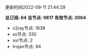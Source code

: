 更新时间2022-09-11 21:44:29

**总订阅: 64**
**总节点: 9817**
**有效节点: 2064**
- v2ray节点: 1638
- ss节点: 330
- ssr节点: 2
- trojan节点: 94
